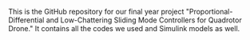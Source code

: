This is the GitHub repository for our final year project "Proportional-Differential and Low-Chattering Sliding Mode Controllers for Quadrotor Drone." It contains all the codes we used and Simulink models as well.
